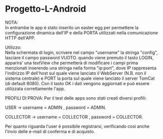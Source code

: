 # Progetto-L-Android

NOTA:    
In entrambe le app è stato inserito un easter egg per permettere la configurazione dinamica dell'IP e della PORTA utilizzati nella comunicazione HTTP dell'APP.

Utilizzo:    
Nella schermata di login, scrivere nel campo "username" la stringa "config", lasciare il campo password VUOTO.
quando viene premuto il tasto LOGIN, apparira' una textView che permetterà di modificare i campi prima menzionati inserendo una stringa nella forma "ip:port", dove IP rappresenta l'indirizzo IP dell'host sul quale viene lanciato il WebServer (N.B. non il sistema centrale) e PORT la porta sul quale viene lanciato il server TomCat (di default 8080). Con il tasto OK i dati vengono aggiornati e può essere utilizzata correttamente l'app.

PROFILI DI PROVA:
Per il test delle apps sono stati creati diversi profili:   

USER -> username = ADMIN , password = ADMIN.

COLLECTOR -> username = COLLECTOR , password = COLLECTOR.

Per quanto riguarda l'user è possibile registrarsi, verificando così anche l'invio delle e-mail di conferma e di acquisto.
